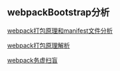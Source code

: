 ## webpackBootstrap分析

[webpack打包原理和manifest文件分析](http://blog.csdn.net/lancewu0907/article/details/76513231) 

[webpack打包原理解析](https://cnodejs.org/topic/5867bb575eac96bb04d3e301) 

[webpack务虚扫盲](http://www.cnblogs.com/libin-1/p/6938581.html)